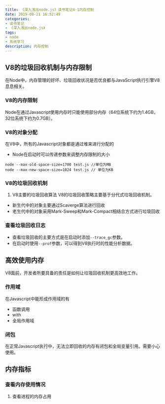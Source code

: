 ```yaml
---
title: 《深入浅出node.js》读书笔记4-1内存控制
date: 2019-08-21 16:52:49
categories:
- 读书笔记
- 《深入浅出node.js》
tags:
- node
- 系统学习
description: 内存控制
---
```


## V8的垃圾回收机制与内存限制
在Node中，内存管理的好坏、垃圾回收状况是否优良都与JavaScript执行引擎V8息息相关。    

### V8的内存限制
Node在通过Javascript使用内存时只能使用部分内存（64位系统下约为1.4GB，32位系统下约为0.7GB）。

### V8的对象分配
在V8中，所有的Javascript对象都是通过堆来进行分配的
- Node在启动时可以传递参数来调整内存限制的大小
```
node --max-old-space-size=1700 test.js //单位为MB
node --max-new-space-size=1024 test.js // 单位为KB
```

### V8的垃圾回收机制
1. V8主要的垃圾回收算法
V8的垃圾回收策略主要基于分代式垃圾回收机制。
- 新生代中的对象主要通过Scaverge算法进行回收
- 老生代中的对象采用Mark-Sweep和Mark-Compact相结合方式进行垃圾回收

### 查看垃圾回收日志
- 查看垃圾回收的主要方式是在启动时添加`--trace_gc`参数。      
- 在启动时使用`--prof`参数，可以得到V8执行时的性能分析数据。  

## 高效使用内存
V8面前，开发者所要具备的责任是如何让垃圾回收机制更高效地工作。

### 作用域
在Javascript中能形成作用域的有
- 函数调用
- with
- 全局作用域

### 闭包
在正常Javascript执行中，无法立即回收的内存有闭包和全局变量引用。需要小心使用。

## 内存指标
### 查看内存使用情况
1. 查看进程的内存占用

